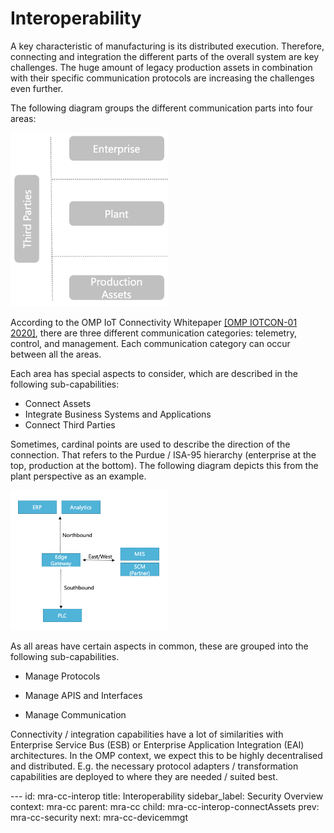 # Interoperability

A key characteristic of manufacturing is its distributed execution.
Therefore, connecting and integration the different parts of the overall
system are key challenges. The huge amount of legacy production assets
in combination with their specific communication protocols are
increasing the challenges even further.

The following diagram groups the different communication parts into four
areas:

<img alt="Communication Areas" src="/assets/images/INTEROP_commAreas.png" width="50%"/>

According to the OMP IoT Connectivity Whitepaper [\[OMP IOTCON-01
2020\]](https://github.com/OpenManufacturingPlatform/iotcon-connectivity-handbook/tree/publication/White_Paper/01_Insights_Into_Connecting_Industrial_IoT_Assets),
there are three different communication categories: telemetry, control,
and management. Each communication category can occur between all the
areas.

Each area has special aspects to consider, which are described in the
following sub-capabilities:
-   Connect Assets
-   Integrate Business Systems and Applications
-   Connect Third Parties

Sometimes, cardinal points are used to describe the direction of the
connection. That refers to the Purdue / ISA-95 hierarchy (enterprise at
the top, production at the bottom). The following diagram depicts this
from the plant perspective as an example.

<img alt="Communication Directions" src="./assets/images/INTEROP_commDirections.png"
width="50%"/>

As all areas have certain aspects in common, these are grouped into the
following sub-capabilities.

-   Manage Protocols

-   Manage APIS and Interfaces

-   Manage Communication

Connectivity / integration capabilities have a lot of similarities with
Enterprise Service Bus (ESB) or Enterprise Application Integration (EAI)
architectures. In the OMP context, we expect this to be highly
decentralised and distributed. E.g. the necessary protocol adapters /
transformation capabilities are deployed to where they are needed /
suited best.




--- <!-- META -->
id: mra-cc-interop
title: Interoperability
sidebar_label: Security Overview
context: mra-cc
parent: mra-cc
child: mra-cc-interop-connectAssets
prev: mra-cc-security
next: mra-cc-devicemmgt
